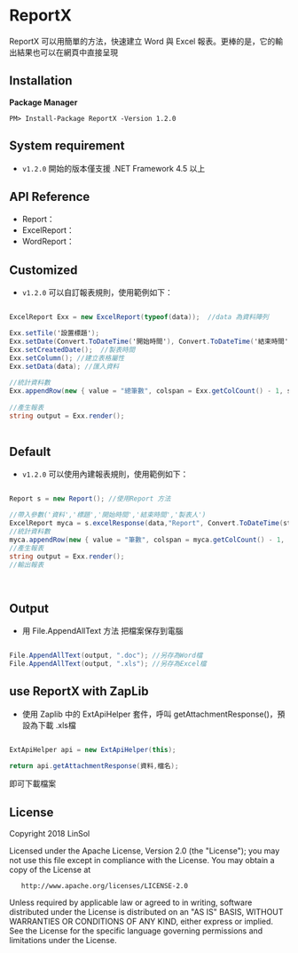 # ReportX
ReportX 可以用簡單的方法，快速建立 Word 與 Excel 報表。更棒的是，它的輸出結果也可以在網頁中直接呈現

## Installation

**Package Manager**

```
PM> Install-Package ReportX -Version 1.2.0
```

## System requirement

* `v1.2.0` 開始的版本僅支援 .NET Framework 4.5 以上

## API Reference

* Report： 
* ExcelReport： 
* WordReport： 


## Customized

* `v1.2.0` 可以自訂報表規則，使用範例如下：

```csharp

ExcelReport Exx = new ExcelReport(typeof(data));  //data 為資料陣列

Exx.setTile('設置標題');  
Exx.setDate(Convert.ToDateTime('開始時間'), Convert.ToDateTime('結束時間')); 
Exx.setCreatedDate();  //製表時間
Exx.setColumn(); //建立表格屬性
Exx.setData(data); //匯入資料
            
//統計資料數
Exx.appendRow(new { value = "總筆數", colspan = Exx.getColCount() - 1, style = lastRowStyle }, data.Length);
            
//產生報表
string output = Exx.render();
            
```

## Default

* `v1.2.0` 可以使用內建報表規則，使用範例如下：  

```csharp

Report s = new Report(); //使用Report 方法

//帶入參數('資料','標題','開始時間','結束時間','製表人')
ExcelReport myca = s.excelResponse(data,"Report", Convert.ToDateTime(starttime), Convert.ToDateTime(endtime), "SOL");
//統計資料數
myca.appendRow(new { value = "筆數", colspan = myca.getColCount() - 1, style = lastRowStyle }, data.Length);
//產生報表
string output = Exx.render();
//輸出報表

            
```

## Output 

* 用 File.AppendAllText 方法 把檔案保存到電腦

```csharp

File.AppendAllText(output, ".doc"); //另存為Word檔
File.AppendAllText(output, ".xls"); //另存為Excel檔


```
## use ReportX with ZapLib
* 使用 Zaplib 中的 ExtApiHelper 套件，呼叫 getAttachmentResponse()，預設為下載 .xls檔

```csharp

ExtApiHelper api = new ExtApiHelper(this); 

return api.getAttachmentResponse(資料,檔名);

```

即可下載檔案

## License

   Copyright 2018 LinSol

   Licensed under the Apache License, Version 2.0 (the "License");
   you may not use this file except in compliance with the License.
   You may obtain a copy of the License at

       http://www.apache.org/licenses/LICENSE-2.0

   Unless required by applicable law or agreed to in writing, software
   distributed under the License is distributed on an "AS IS" BASIS,
   WITHOUT WARRANTIES OR CONDITIONS OF ANY KIND, either express or implied.
   See the License for the specific language governing permissions and
   limitations under the License.